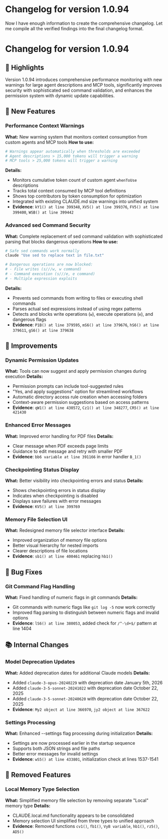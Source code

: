 # Changelog for version 1.0.94

Now I have enough information to create the comprehensive changelog. Let me compile all the verified findings into the final changelog format.

# Changelog for version 1.0.94

## 🎯 Highlights
Version 1.0.94 introduces comprehensive performance monitoring with new warnings for large agent descriptions and MCP tools, significantly improves security with sophisticated sed command validation, and enhances the permission system with dynamic update capabilities.

## 🚀 New Features

### Performance Context Warnings
**What:** New warning system that monitors context consumption from custom agents and MCP tools
**How to use:**
```bash
# Warnings appear automatically when thresholds are exceeded
# Agent descriptions > 15,000 tokens will trigger a warning
# MCP tools > 25,000 tokens will trigger a warning
```
**Details:**
- Monitors cumulative token count of custom agent `whenToUse` descriptions
- Tracks total context consumed by MCP tool definitions
- Shows top contributors by token consumption for optimization
- Integrated with existing CLAUDE.md size warnings into unified system
- **Evidence**: `kY1() at line 399348`, `XV5() at line 399376`, `FV5() at line 399400`, `WSB() at line 399442`

### Advanced sed Command Security
**What:** Complete replacement of sed command validation with sophisticated parsing that blocks dangerous operations
**How to use:**
```bash
# Safe sed commands work normally
claude "Use sed to replace text in file.txt"

# Dangerous operations are now blocked:
# - File writes (s///w, w command)
# - Command execution (s///e, e command)
# - Multiple expression exploits
```
**Details:**
- Prevents sed commands from writing to files or executing shell commands
- Parses actual sed expressions instead of using regex patterns
- Detects and blocks write operations (`w`), execute operations (`e`), and dangerous flags
- **Evidence**: `P1B() at line 379595`, `mS6() at line 379676`, `hS6() at line 379611`, `gS6() at line 379638`

## 🔧 Improvements

### Dynamic Permission Updates
**What:** Tools can now suggest and apply permission changes during execution
**Details:**
- Permission prompts can include tool-suggested rules
- "Yes, and apply suggestions" option for streamlined workflows
- Automatic directory access rule creation when accessing folders
- Context-aware permission suggestions based on access patterns
- **Evidence**: `qW1() at line 430572`, `Cz1() at line 348277`, `CR5() at line 421430`

### Enhanced Error Messages
**What:** Improved error handling for PDF files
**Details:**
- Clear message when PDF exceeds page limits
- Guidance to edit message and retry with smaller PDF
- **Evidence**: `bb6 variable at line 391166` in error handler `B_1()`

### Checkpointing Status Display
**What:** Better visibility into checkpointing errors and status
**Details:**
- Shows checkpointing errors in status display
- Indicates when checkpointing is disabled
- Displays save failures with error messages
- **Evidence**: `KV5() at line 399769`

### Memory File Selection UI
**What:** Redesigned memory file selector interface
**Details:**
- Improved organization of memory file options
- Better visual hierarchy for nested imports
- Clearer descriptions of file locations
- **Evidence**: `sb1() at line 400461` replacing `hb1()`

## 🐛 Bug Fixes

### Git Command Flag Handling
**What:** Fixed handling of numeric flags in git commands
**Details:**
- Git commands with numeric flags like `git log -5` now work correctly
- Improved flag parsing to distinguish between numeric flags and invalid options
- **Evidence**: `lS6() at line 380053`, added check for `/^-\d+$/` pattern at line 1404

## 📚 Internal Changes

### Model Deprecation Updates
**What:** Added deprecation dates for additional Claude models
**Details:**
- Added `claude-3-opus-20240229` with deprecation date January 5th, 2026
- Added `claude-3-5-sonnet-20241022` with deprecation date October 22, 2025
- Added `claude-3-5-sonnet-20240620` with deprecation date October 22, 2025
- **Evidence**: `My2 object at line 366970`, `jy2 object at line 367622`

### Settings Processing
**What:** Enhanced --settings flag processing during initialization
**Details:**
- Settings are now processed earlier in the startup sequence
- Supports both JSON strings and file paths
- Better error messages for invalid settings
- **Evidence**: `wS5() at line 433801`, initialization check at lines 1537-1541

## 🔄 Removed Features

### Local Memory Type Selection
**What:** Simplified memory file selection by removing separate "Local" memory type
**Details:**
- CLAUDE.local.md functionality appears to be consolidated
- Memory selection UI simplified from three types to unified approach
- **Evidence**: Removed functions `cv1()`, `fb1()`, `VyB variable`, `hb1()`, `rz5()`, `AD5()`

